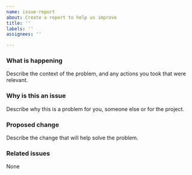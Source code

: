 ```yaml
---
name: issue-report
about: Create a report to help us improve
title: ''
labels: ''
assignees: ''

---
```


### What is happening

Describe the context of the problem, and any actions you took that were relevant.

### Why is this an issue

Describe why this is a problem for you, someone else or for the project.

### Proposed change

Describe the change that will help solve the problem.

### Related issues

None
